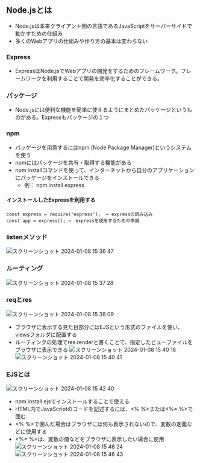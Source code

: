 ## Node.jsとは
- Node.jsは本来クライアント側の言語であるJavaScriptをサーバーサイドで動かすための仕組み
- 多くのWebアプリの仕組みや作り方の基本は変わらない
### Express
- ExpressはNode.jsでWebアプリの開発をするためのフレームワーク。フレームワークを利用することで開発を効率化することができる。
### パッケージ
- Node.jsには便利な機能を簡単に使えるようにまとめたパッケージというものがある。Expressもパッケージの１つ
### npm
- パッケージを用意するにはnpm (Node Package Manager)というシステムを使う
- npmにはパッケージを共有・取得する機能がある
- npm installコマンドを使って、インターネットから自分のアプリケーションにパッケージをインストールできる
  - 例： npm install express
#### インストールしたExpressを利用する
```
const express = require('express');  ← expressの読み込み
const app = express(); ←　expressを使用するための準備
```
### listenメソッド
![スクリーンショット 2024-01-08 15 36 47](https://github.com/ti-hiro/TIL/assets/154767207/f10b5a2b-d81e-4d5f-bc96-b5c23b87e517)
### ルーティング
![スクリーンショット 2024-01-08 15 37 28](https://github.com/ti-hiro/TIL/assets/154767207/d7ba533e-a7b5-4597-950f-543bc453c66a)
### reqとres
![スクリーンショット 2024-01-08 15 38 09](https://github.com/ti-hiro/TIL/assets/154767207/d180a43b-f5ea-41b4-a2ad-ff4844ac22b1)
- ブラウザに表示する見た目部分にはEJSという形式のファイルを使い、viewsフォルダに配置する
- ルーティングの処理でres.renderと書くことで、指定したビューファイルをブラウザに表示できる
![スクリーンショット 2024-01-08 15 40 18](https://github.com/ti-hiro/TIL/assets/154767207/2a2b1e7f-1b58-4e29-8ec8-64ef9ec5e14e)
![スクリーンショット 2024-01-08 15 40 41](https://github.com/ti-hiro/TIL/assets/154767207/e985129f-b2c7-4fe9-8123-69d9cc402e1d)
### EJSとは
![スクリーンショット 2024-01-08 15 42 40](https://github.com/ti-hiro/TIL/assets/154767207/891d7e16-cadd-46b4-9e5d-aaed4e99a248)
- npm install ejsでインストールすることで使える
- HTML内でJavaScriptのコードを記述するには、<% %>または<%= %>で囲む
- <% %>で囲んだ場合はブラウザには何も表示されないので、変数の定義などに使用する
- <%= %>は、変数の値などをブラウザに表示したい場合に使用
![スクリーンショット 2024-01-08 15 46 24](https://github.com/ti-hiro/TIL/assets/154767207/4db25f28-ad92-498a-a467-a0bb3375620d)
![スクリーンショット 2024-01-08 15 46 43](https://github.com/ti-hiro/TIL/assets/154767207/5ef13184-a03f-4d5e-a871-c73711a3a8dd)
